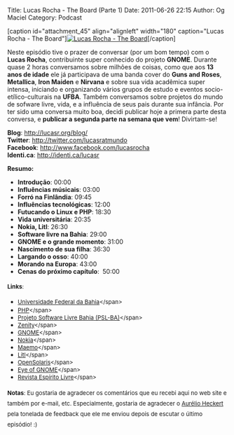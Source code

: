 Title: Lucas Rocha - The Board (Parte 1)
Date: 2011-06-26 22:15
Author: Og Maciel
Category: Podcast


[caption id="attachment\_45" align="alignleft" width="180"
caption="Lucas Rocha - The Board"][![Lucas Rocha - The
Board](http://www.castalio.info/wp-content/uploads/2011/06/lucasrocha.jpg "Lucas Rocha - The Board")](http://www.castalio.info/wp-content/uploads/2011/06/lucasrocha.jpg)[/caption]

﻿﻿Neste episódio tive o prazer de conversar (por um bom tempo) com o
**Lucas Rocha**, contribuinte super conhecido do projeto **GNOME**.
Durante quase 2 horas conversamos sobre milhões de coisas, como que aos
**13 anos de idade** ele já participava de uma banda cover do **Guns and
Roses**, **Metallica**, **Iron Maiden** e **Nirvana** e sobre sua vida
acadêmica super intensa, iniciando e organizando vários grupos de estudo
e eventos socio-etílico-culturais na **UFBA**. Também conversamos sobre
projetos do mundo de sofware livre, vida, e a influência de seus pais
durante sua infância. Por ter sido uma conversa muito boa, decidi
publicar hoje a primera parte desta conversa, e **publicar a segunda
parte na semana que vem**! Divirtam-se!

**Blog**: <http://lucasr.org/blog/>  
**Twitter**: <http://twitter.com/lucasratmundo>  
**Facebook**: <http://www.facebook.com/lucasrocha>  
**Identi.ca**: <http://identi.ca/lucasr>

**Resumo:**

-   **Introdução**: 00:00
-   **Influências músicais**: 03:00
-   **Forró na Finlândia**: 09:45
-   **Influências tecnológicas**: 12:00
-   **Futucando o Linux e PHP**: 18:30
-   **Vida universitária**: 20:35
-   **Nokia, Litl**: 26:30
-   **Software livre na Bahia**: 29:00
-   **GNOME e o grande momento**: 31:00
-   **Nascimento de sua filha**: 36:30
-   **Largando o osso**: 40:00
-   **Morando na Europa**: 43:00
-   **Cenas do próximo capítulo**:  50:00

<span style="font-size: small;"><span
style="line-height: 24px;">**Links**:</span></span>

-   <span style="line-height: 19px; font-size: small;">[Universidade
    Federal da Bahia](http://www.ufba.br/ "http://www.ufba.br/")</span>
-   <span
    style="font-size: small;">[PHP](http://www.php.net/ "http://www.php.net/")</span>
-   <span style="font-size: small;">[Projeto Software Livre Bahia
    (PSL-BA)](http://wiki.dcc.ufba.br/bin/view/PSL "http://wiki.dcc.ufba.br/bin/view/PSL")</span>
-   <span
    style="font-size: small;">[Zenity](http://live.gnome.org/Zenity "http://live.gnome.org/Zenity")</span>
-   <span
    style="font-size: small;">[GNOME](http://gnome.org "http://gnome.org")</span>
-   <span
    style="font-size: small;">[Nokia](http://www.nokia.com/ "http://www.nokia.com/")</span>
-   <span
    style="font-size: small;">[Maemo](http://www.maemo.org/ "http://www.maemo.org/")</span>
-   <span
    style="font-size: small;">[Litl](http://litl.com/ "http://litl.com/")</span>
-   <span
    style="font-size: small;">[OpenSolaris](http://www.opensolaris.com/ "http://www.opensolaris.com/")</span>
-   <span style="font-size: small;">[Eye of
    GNOME](http://www.gnome.org/projects/eog/ "http://www.gnome.org/projects/eog/")</span>
-   <span style="line-height: 19px; font-size: small;">[Revista Espírito
    Livre](http://www.revista.espiritolivre.org/ "http://www.revista.espiritolivre.org/")</span>

<span style="font-size: small;"><span
style="line-height: 24px;">**Notas**: Eu gostaria de agradecer os
comentários que eu recebi aqui no web site e também por e-mail, etc.
Especialmente, gostaria de agradecer o [Aurélio
Heckert](http://softwarelivre.org/aurium "http://softwarelivre.org/aurium")
pela tonelada de feedback que ele me enviou depois de escutar o último
episódio! :)</span></span>

